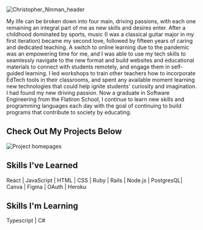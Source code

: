 ![Christopher_Ninman_header](https://user-images.githubusercontent.com/89664157/201394860-5f87c9d9-095a-4725-95ac-80ae6f605e8f.png)

My life can be broken down into four main, driving passions, with each one remaining an integral part of me as new skills and desires enter. After a childhood dominated by sports, music (I was a classical guitar major in my first iteration) became my second love, followed by fifteen years of caring and dedicated teaching. A switch to online learning due to the pandemic was an empowering time for me, and I was able to use my tech skills to seamlessly navigate to the new format and build websites and educational materials to connect with students remotely, and engage them in self-guided learning. I led workshops to train other teachers how to incorporate EdTech tools in their classrooms, and spent any available moment learning new technologies that could help ignite students' curiosity and imagination. I had found my new driving passion. Now a graduate in Software Engineering from the Flatiron School, I continue to learn new skills and programming languages each day with the goal of continuing to build programs that contribute to society by educating.

## Check Out My Projects Below


![Project homepages](https://user-images.githubusercontent.com/89664157/201395443-dbe5cee8-9abc-4682-af17-1b13ce123a53.png)


## Skills I've Learned

  React | JavaScript | HTML | CSS | Ruby | Rails | Node.js | PostgresQL| Canva | Figma | OAuth | Heroku
                  
## Skills I'm Learning
  
  Typescript | C# 
  


<!--
**ctninman/ctninman** is a ✨ _special_ ✨ repository because its `README.md` (this file) appears on your GitHub profile.

Here are some ideas to get you started:


- 🔭 I’m currently working on ...
- 🌱 I’m currently learning ...
- 👯 I’m looking to collaborate on ...
- 🤔 I’m looking for help with ...
- 💬 Ask me about ...
- 📫 How to reach me: ...
- 😄 Pronouns: ...
- ⚡ Fun fact: ...
-->

